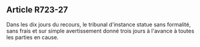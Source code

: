 Article R723-27
----
Dans les dix jours du recours, le tribunal d'instance statue sans formalité,
sans frais et sur simple avertissement donné trois jours à l'avance à toutes les
parties en cause.
